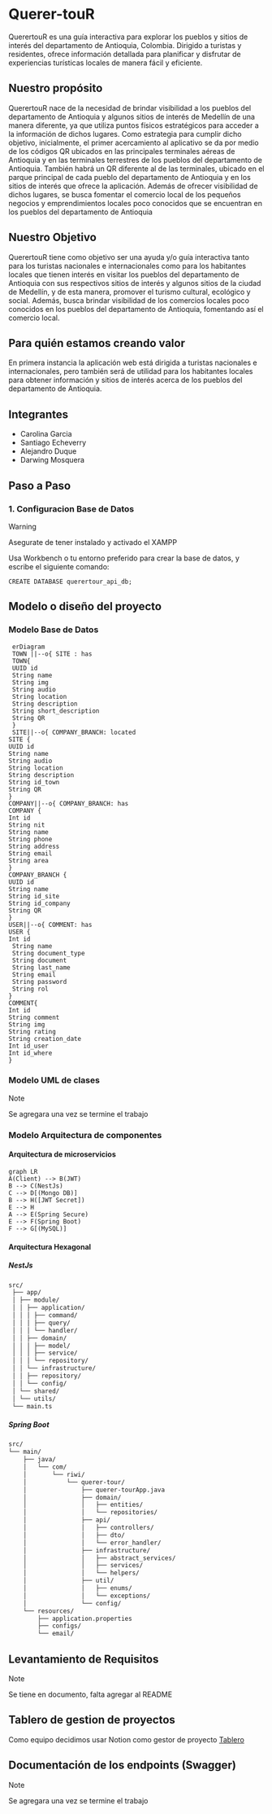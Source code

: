 # Querer-touR

QuerertouR es una guía interactiva para explorar los pueblos y sitios de interés del departamento de Antioquia, Colombia. Dirigido a turistas y residentes, ofrece información detallada para planificar y disfrutar de experiencias turísticas locales de manera fácil y eficiente.

## Nuestro propósito

QuerertouR nace de la necesidad de brindar visibilidad a los pueblos del departamento de Antioquia y algunos sitios de interés de Medellín de una manera diferente, ya que utiliza puntos físicos estratégicos para acceder a la información de dichos lugares. 
Como estrategia para cumplir dicho objetivo, inicialmente, el primer acercamiento al aplicativo se da por medio de los códigos QR ubicados en las principales terminales aéreas de Antioquia y en las terminales terrestres de los pueblos del departamento de Antioquia. También habrá un QR diferente al de las terminales, ubicado en el parque principal de cada pueblo del departamento de Antioquia y en los sitios de interés que ofrece la aplicación.
Además de ofrecer visibilidad de dichos lugares, se busca  fomentar el comercio local de los pequeños negocios y emprendimientos locales poco conocidos que se encuentran en los pueblos del departamento de Antioquia

## Nuestro Objetivo

QuerertouR tiene como objetivo ser una ayuda y/o guía interactiva tanto para los turistas nacionales e internacionales como para los habitantes locales que tienen interés en visitar los pueblos del departamento de Antioquia con sus respectivos sitios de interés y algunos sitios de la ciudad de Medellín, y de esta manera, promover el turismo cultural, ecológico y social.
Además, busca brindar visibilidad de los comercios locales poco conocidos en los pueblos del departamento de Antioquia, fomentando así el comercio local.

## Para quién estamos creando valor

En primera instancia la aplicación web está dirigida a turistas nacionales e internacionales, pero también será de utilidad para los habitantes locales para obtener información y sitios de interés acerca de los pueblos del departamento de Antioquia.

## Integrantes

- Carolina Garcia
- Santiago Echeverry
- Alejandro Duque
- Darwing Mosquera

## Paso a Paso 

### 1. Configuracion Base de Datos

> [!WARNING]
> Asegurate de tener instalado y activado el XAMPP 

Usa Workbench o tu entorno preferido para crear la base de datos, y escribe el siguiente comando:

```MySql
CREATE DATABASE querertour_api_db;
```

## Modelo o diseño del proyecto

### Modelo Base de Datos

```mermaid
 erDiagram
 TOWN ||--o{ SITE : has
 TOWN{
 UUID id
 String name
 String img
 String audio
 String location
 String description
 String short_description
 String QR
 }
 SITE||--o{ COMPANY_BRANCH: located
SITE {
UUID id
String name
String audio
String location
String description
String id_town
String QR
}
COMPANY||--o{ COMPANY_BRANCH: has
COMPANY {
Int id
String nit
String name
String phone
String address
String email
String area
}
COMPANY_BRANCH {
UUID id
String name
String id_site
String id_company
String QR
}
USER||--o{ COMMENT: has
USER {
Int id
 String name
 String document_type
 String document
 String last_name
 String email
 String password
 String rol
}
COMMENT{
Int id
String comment
String img
String rating
String creation_date
Int id_user
Int id_where
}

```
### Modelo UML de clases

> [!Note]
> Se agregara una vez se termine el trabajo

### Modelo Arquitectura de componentes


#### Arquitectura de microservicios
```mermaid
graph LR
A(Client) --> B(JWT)
B --> C(NestJs)
C --> D[(Mongo DB)]
B --> H([JWT Secret])
E --> H
A --> E(Spring Secure)
E --> F(Spring Boot)
F --> G[(MySQL)]
```

#### Arquitectura Hexagonal
##### NestJs
```Markdown
src/
 ├── app/
 │ ├── module/
 │ │ ├── application/
 │ │ │ ├── command/
 │ │ │ ├── query/
 │ │ │ └── handler/
 │ │ ├── domain/
 │ │ │ ├── model/
 │ │ │ ├── service/
 │ │ │ └── repository/
 │ │ └── infrastructure/
 │ │ ├── repository/
 │ │ └── config/
 │ └── shared/
 │ └── utils/
 └── main.ts
```

##### Spring Boot
```Markdown
src/
└── main/
    ├── java/
	│   └── com/
	│       └── riwi/
	│           └── querer-tour/
	│               ├── querer-tourApp.java
	│               ├── domain/
	│               │   ├── entities/
	│               │   └── repositories/
	│               ├── api/
	│               │   ├── controllers/
	│               │   ├── dto/
	│               │   └── error_handler/
	│               ├── infrastructure/
	│               │   ├── abstract_services/
	│               │   ├── services/
	│               │   └── helpers/
	│               ├── util/
	│               │   ├── enums/
	│               │   └── exceptions/
	│               └── config/
    └── resources/
		├── application.properties
		├── configs/
		└── email/
```

## Levantamiento de Requisitos

> [!Note]
> Se tiene en documento, falta agregar al README

## Tablero de gestion de proyectos

Como equipo decidimos usar Notion como gestor de proyecto [Tablero](https://notion.io)

## Documentación de los endpoints (Swagger)

> [!Note]
> Se agregara una vez se termine el trabajo